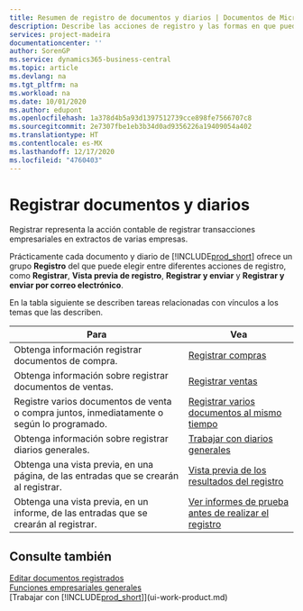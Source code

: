 ```yaml
---
title: Resumen de registro de documentos y diarios | Documentos de Microsoft
description: Describe las acciones de registro y las formas en que puede enviar documentos y diarios.
services: project-madeira
documentationcenter: ''
author: SorenGP
ms.service: dynamics365-business-central
ms.topic: article
ms.devlang: na
ms.tgt_pltfrm: na
ms.workload: na
ms.date: 10/01/2020
ms.author: edupont
ms.openlocfilehash: 1a378d4b5a93d1397512739cce898fe7566707c8
ms.sourcegitcommit: 2e7307fbe1eb3b34d0ad9356226a19409054a402
ms.translationtype: HT
ms.contentlocale: es-MX
ms.lasthandoff: 12/17/2020
ms.locfileid: "4760403"
---
```

# <a name="posting-documents-and-journals"></a>Registrar documentos y diarios
Registrar representa la acción contable de registrar transacciones empresariales en extractos de varias empresas.

Prácticamente cada documento y diario de [!INCLUDE[prod_short](includes/prod_short.md)] ofrece un grupo **Registro** del que puede elegir entre diferentes acciones de registro, como **Registrar**, **Vista previa de registro**, **Registrar y enviar** y **Registrar y enviar por correo electrónico**.

En la tabla siguiente se describen tareas relacionadas con vínculos a los temas que las describen.

| Para | Vea |
| --- | --- |
| Obtenga información registrar documentos de compra. |[Registrar compras](ui-post-purchases.md) |
| Obtenga información sobre registrar documentos de ventas. |[Registrar ventas](ui-post-sales.md) |
| Registre varios documentos de venta o compra juntos, inmediatamente o según lo programado.|[Registrar varios documentos al mismo tiempo](ui-batch-posting.md)|
| Obtenga información sobre registrar diarios generales. |[Trabajar con diarios generales](ui-work-general-journals.md) |
| Obtenga una vista previa, en una página, de las entradas que se crearán al registrar. |[Vista previa de los resultados del registro](ui-how-preview-post-results.md) |
| Obtenga una vista previa, en un informe, de las entradas que se crearán al registrar. |[Ver informes de prueba antes de realizar el registro](ui-how-view-test-reports-posting.md) |

## <a name="see-also"></a>Consulte también
[Editar documentos registrados](across-edit-posted-document.md)  
[Funciones empresariales generales](ui-across-business-areas.md)  
[Trabajar con [!INCLUDE[prod_short](includes/prod_short.md)]](ui-work-product.md)

